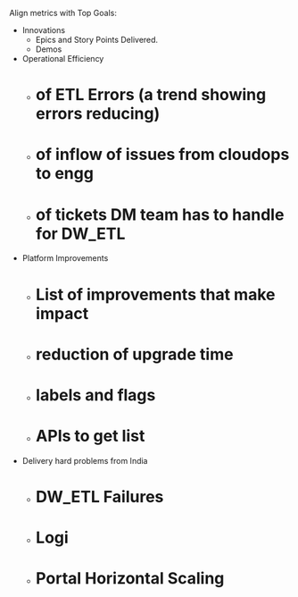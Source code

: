 Align metrics with Top Goals: 
- Innovations
   - Epics and Story Points Delivered.
   - Demos
- Operational Efficiency
   - # of ETL Errors (a trend showing errors reducing)
   - # of inflow of issues from cloudops to engg
   - # of tickets DM team has to handle for DW_ETL 
- Platform Improvements
   - # List of improvements that make impact
   - # reduction of upgrade time
   - # labels and flags
   - # APIs to get list
- Delivery hard problems from India
   - # DW_ETL Failures
   - # Logi
   - # Portal Horizontal Scaling 
